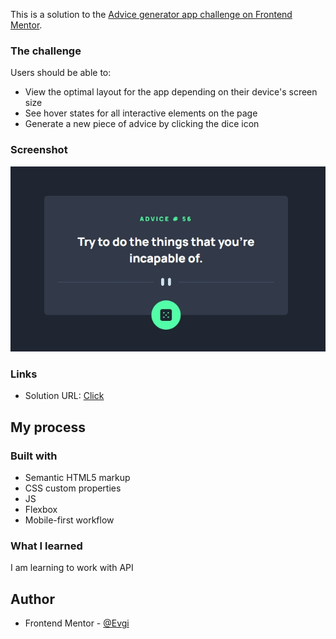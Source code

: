 This is a solution to the [Advice generator app challenge on Frontend Mentor](https://www.frontendmentor.io/challenges/advice-generator-app-QdUG-13db).

### The challenge

Users should be able to:

- View the optimal layout for the app depending on their device's screen size
- See hover states for all interactive elements on the page
- Generate a new piece of advice by clicking the dice icon

### Screenshot

![](screenshots/screen.jpg)

### Links

- Solution URL: [Click](https://evgiss.github.io/advice-generator-app/)

## My process

### Built with

- Semantic HTML5 markup
- CSS custom properties
- JS
- Flexbox
- Mobile-first workflow

### What I learned

I am learning to work with API

## Author

- Frontend Mentor - [@Evgi](https://www.frontendmentor.io/profile/EvgiSs)
